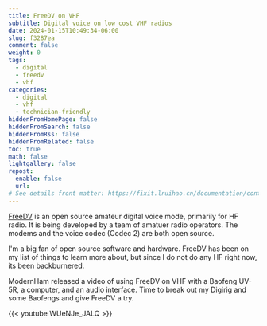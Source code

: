 ```yaml
---
title: FreeDV on VHF
subtitle: Digital voice on low cost VHF radios
date: 2024-01-15T10:49:34-06:00
slug: f3287ea
comment: false
weight: 0
tags:
  - digital
  - freedv
  - vhf
categories:
  - digital
  - vhf
  - technician-friendly
hiddenFromHomePage: false
hiddenFromSearch: false
hiddenFromRss: false
hiddenFromRelated: false
toc: true
math: false
lightgallery: false
repost:
  enable: false
  url:
# See details front matter: https://fixit.lruihao.cn/documentation/content-management/introduction/#front-matter
---
```


[FreeDV](https://freedv.org/) is an open source amateur digital voice mode, primarily for HF radio. It is being developed by a team of amatuer radio operators. The modems and the voice codec (Codec 2) are both open source.

I'm a big fan of open source software and hardware. FreeDV has been on my list of things to learn more about, but since I do not do any HF right now, its been backburnered.

ModernHam released a video of using FreeDV on VHF with a Baofeng UV-5R, a computer, and an audio interface. Time to break out my Digirig and some Baofengs and give FreeDV a try.

{{< youtube WUeNJe_JALQ >}}
